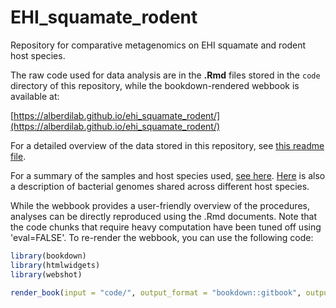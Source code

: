 # EHI_squamate_rodent
Repository for comparative metagenomics on EHI squamate and rodent host species.

The raw code used for data analysis are in the **.Rmd** files stored in the `code` directory of this repository, while the bookdown-rendered webbook is available at:

[https://alberdilab.github.io/ehi_squamate_rodent/](https://alberdilab.github.io/ehi_squamate_rodent/)

For a detailed overview of the data stored in this repository, see [this readme file](https://github.com/alberdilab/EHI_squamate_rodent/tree/main/data_files_description.md).

For a summary of the samples and host species used, [see here](https://github.com/alberdilab/EHI_squamate_rodent/blob/main/code/supplemental/supp_host_species_representation.qmd). [Here](https://github.com/alberdilab/EHI_squamate_rodent/blob/main/code/supplemental/supp_genomes_across_hosts.md) is also a description of bacterial genomes shared across different host species.

While the webbook provides a user-friendly overview of the procedures, analyses can be directly reproduced using the .Rmd documents. Note that the code chunks that require heavy computation have been tuned off using 'eval=FALSE'. To re-render the webbook, you can use the following code:

```r
library(bookdown)
library(htmlwidgets)
library(webshot)

render_book(input = "code/", output_format = "bookdown::gitbook", output_dir = "docs")
```

